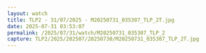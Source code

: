 ```yaml
---
layout: watch
title: TLP2 - 31/07/2025 - M20250731_035307_TLP_2T.jpg
date: 2025-07-31 03:53:07
permalink: /2025/07/31/watch/M20250731_035307_TLP_2
capture: TLP2/2025/202507/20250730/M20250731_035307_TLP_2T.jpg
---
```

